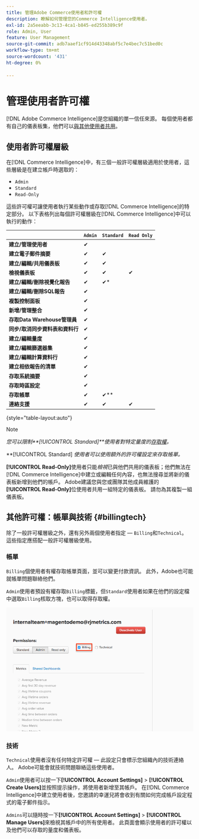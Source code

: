 ```yaml
---
title: 管理Adobe Commerce使用者和許可權
description: 瞭解如何管理您的Commerce Intelligence使用者。
exl-id: 2a5eeabb-3c13-4ca1-b845-ed255b389c9f
role: Admin, User
feature: User Management
source-git-commit: adb7aaef1cf914d43348abf5c7e4bec7c51bed0c
workflow-type: tm+mt
source-wordcount: '431'
ht-degree: 0%

---
```


# 管理使用者許可權

[!DNL Adobe Commerce Intelligence]是您組織的單一信任來源。 每個使用者都有自己的儀表板集，他們可以[與其他使用者共用](../../data-user/dashboards/share-dashboard-with-users.md)。

## 使用者許可權層級

在[!DNL Commerce Intelligence]中，有三個一般許可權層級適用於使用者，這些層級是在建立帳戶時選取的：

* `Admin`
* `Standard`
* `Read-Only`

這些許可權可讓使用者執行某些動作或存取[!DNL Commerce Intelligence]的特定部分。 以下表格列出每個許可權層級在[!DNL Commerce Intelligence]中可以執行的動作：

|   | `Admin` | `Standard` | `Read Only` |
| -----|-----|-----|----|
| **建立/管理使用者** | ✔ |   |   |
| **建立電子郵件摘要** | ✔ | ✔ |   |
| **建立/編輯/共用儀表板** | ✔ | ✔ |   |
| **檢視儀表板** | ✔ | ✔ | ✔ |
| **建立/編輯/刪除視覺化報告** | ✔ | ✔* |   |
| **建立/編輯/刪除SQL報告** | ✔ |  |   |
| **複製控制面板** | ✔ |   |   |
| **新增/管理整合** | ✔ |   |   |
| **存取Data Warehouse管理員** | ✔ |   |   |
| **同步/取消同步資料表和資料行** | ✔ |   |   |
| **建立/編輯量度** | ✔ |   |   |
| **建立/編輯篩選器集** | ✔ |   |   |
| **建立/編輯計算資料行** | ✔ |   |   |
| **建立相依報告的清單** | ✔ |   |   |
| **存取系統摘要** | ✔ |   |   |
| **存取時區設定** | ✔ |   |   |
| **存取帳單** | ✔ | ✔** |   |
| **連絡支援** | ✔ | ✔ | ✔ |

{style="table-layout:auto"}

>[!NOTE]
>
>_您可以限制&#x200B;**[!UICONTROL Standard]**使用者對特定量度的[存取權](../../administrator/user-management/restrict-metric-access.md)。_
>
>**[!UICONTROL Standard] _使用者可以使用額外的許可權設定來存取帳單。_
>
>**[!UICONTROL Read-Only]**&#x200B;使用者只能&#x200B;_檢視_&#x200B;已與他們共用的儀表板；他們無法在[!DNL Commerce Intelligence]中建立或編輯任何內容，也無法搜尋並將新的儀表板新增到他們的帳戶。 Adobe建議您與您或團隊其他成員維護的&#x200B;**[!UICONTROL Read-Only]**&#x200B;位使用者共用一組特定的儀表板。 請勿為其複製一組儀表板。

## 其他許可權：帳單與技術 {#billingtech}

除了一般許可權層級之外，還有另外兩個使用者指定 — `Billing`和`Technical`。 這些指定應搭配一般許可權層級使用。

### 帳單

`Billing`個使用者有權存取帳單頁面，並可以變更付款資訊。 此外，Adobe也可能就帳單問題聯絡他們。

`Admin`使用者預設有權存取`Billing`標籤，但`Standard`使用者如果在他們的設定檔中選取`Billing`核取方塊，也可以取得存取權。

![帳單](../../assets/billing.png)<!--{: width="550" height="363"}-->

### 技術

`Technical`使用者沒有任何特定許可權 — 此設定只會標示您組織內的技術連絡人。 Adobe可能會就技術問題聯絡這些使用者。

`Admin`使用者可以按一下&#x200B;**[!UICONTROL Account Settings]** > **[!UICONTROL Create Users]**&#x200B;並按照提示操作，將使用者新增至其帳戶。 在[!DNL Commerce Intelligence]中建立使用者後，您邀請的幸運兒將會收到有關如何完成帳戶設定程式的電子郵件指示。

`Admins`可以隨時按一下&#x200B;**[!UICONTROL Account Settings]** > **[!UICONTROL Manage Users]**&#x200B;來檢視其帳戶中的所有使用者。 此頁面會顯示使用者的許可權以及他們可以存取的量度和儀表板。
